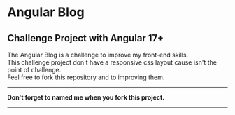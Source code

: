 # Angular Blog

## Challenge Project with Angular 17+

<p> The Angular Blog is a challenge to improve my front-end skills. <br> 
This challenge project don't have a responsive css layout cause isn't the point of challenge. <br>
  Feel free to fork this repository and to improving them. <br>
 
  <hr>
  <strong> Don't forget to named me when you fork this project.</strong>
</p>
<hr>
